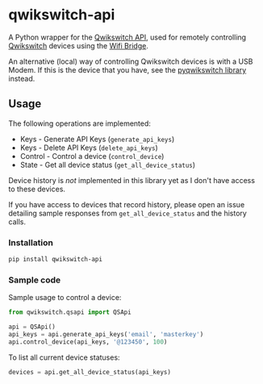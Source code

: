 # qwikswitch-api

A Python wrapper for the [Qwikswitch API](https://qwikswitch.com/doc/), used for remotely controlling [Qwikswitch](https://qwikswitch.com/) devices using the [Wifi Bridge](https://www.qwikswitch.co.za/products/wifi-bridge).

An alternative (local) way of controlling Qwikswitch devices is with a USB Modem.  If this is the device that you have, see the [pyqwikswitch library](https://github.com/kellerza/pyqwikswitch) instead.

## Usage

The following operations are implemented:
* Keys - Generate API Keys (`generate_api_keys`)
* Keys - Delete API Keys (`delete_api_keys`)
* Control - Control a device (`control_device`)
* State - Get all device status (`get_all_device_status`)

Device history is *not* implemented in this library yet as I don't have access to these devices.  

If you have access to devices that record history, please open an issue detailing sample responses from `get_all_device_status` and the history calls. 

### Installation

```bash
pip install qwikswitch-api
```

### Sample code

Sample usage to control a device:

```python
from qwikswitch.qsapi import QSApi

api = QSApi()
api_keys = api.generate_api_keys('email', 'masterkey')
api.control_device(api_keys, '@123450', 100)
```

To list all current device statuses:

```python
devices = api.get_all_device_status(api_keys)
```

